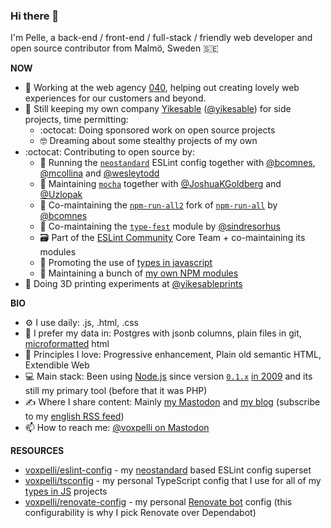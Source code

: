### Hi there 👋

I'm Pelle, a back-end / front-end / full-stack / friendly web developer and open source contributor from Malmö, Sweden 🇸🇪

**NOW**

* 🏢 Working at the web agency [040](https://040.se/), helping out creating lovely web experiences for our customers and beyond.
* 🏢 Still keeping my own company [Yikesable](https://yikesable.dev) ([@yikesable](https://github.com/yikesable)) for side projects, time permitting:
  * :octocat: Doing sponsored work on open source projects
  * 🤓 Dreaming about some stealthy projects of my own
* :octocat: Contributing to open source by:
  * 🤝 Running the [`neostandard`](https://github.com/neostandard/neostandard) ESLint config together with [@bcomnes](https://github.com/bcomnes), [@mcollina](https://github.com/mcollina) and [@wesleytodd](https://github.com/wesleytodd)
  * 🤝 Maintaining [`mocha`](https://github.com/mochajs/mocha) together with [@JoshuaKGoldberg](https://github.com/JoshuaKGoldberg) and [@Uzlopak](https://github.com/Uzlopak)
  * 🤝 Co-maintaining the [`npm-run-all2`](https://github.com/bcomnes/npm-run-all2) fork of [`npm-run-all`](https://github.com/mysticatea/npm-run-all) by [@bcomnes](https://github.com/bcomnes)
  * 🤝 Co-maintaining the [`type-fest`](https://github.com/sindresorhus/type-fest) module by [@sindresorhus](https://github.com/sindresorhus)
  * 🗃️ Part of the [ESLint Community](https://github.com/eslint-community) Core Team + co-maintaining its modules
  * 📣 Promoting the use of [types in javascript](https://github.com/voxpelli/types-in-js)
  * 👷 Maintaining a bunch of [my own NPM modules](http://npmjs.com/~voxpelli)
* 🧱 Doing 3D printing experiments at [@yikesableprints](https://www.instagram.com/yikesableprints/)

**BIO**

* ⚙️ I use daily: .js, .html, .css
* :floppy_disk: I prefer my data in: Postgres with jsonb columns, plain files in git, [microformatted](http://microformats.org/) html
* 🔭 Principles I love: Progressive enhancement, Plain old semantic HTML, Extendible Web
* 💻 Main stack: Been using [Node.js](https://nodejs.org/) since version [`0.1.x`](https://github.com/nodejs/node/releases/tag/v0.1.18) [in 2009](https://github.com/voxpelli/djangode/commit/d3814342ebc5b1a727cca94e74ed264736241556) and its still my primary tool (before that it was PHP)
* ✍️ Where I share content: Mainly [my Mastodon](https://mastodon.social/@voxpelli) and [my blog](https://voxpelli.com/) (subscribe to my [english RSS feed](https://voxpelli.com/english.xml))
* 📫 How to reach me: [@voxpelli on Mastodon](https://mastodon.social/@voxpelli)

**RESOURCES**

* [voxpelli/eslint-config](https://github.com/voxpelli/eslint-config) - my [neostandard](https://github.com/neostandard/neostandard) based ESLint config superset
* [voxpelli/tsconfig](https://github.com/voxpelli/tsconfig) - my personal TypeScript config that I use for all of my [types in JS](https://github.com/voxpelli/types-in-js) projects
* [voxpelli/renovate-config](https://github.com/voxpelli/renovate-config) - my personal [Renovate bot](https://docs.renovatebot.com) config (this configurability is why I pick Renovate over Dependabot)
